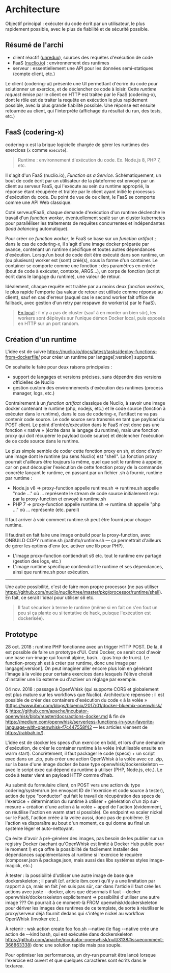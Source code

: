 Architecture
============

Objectif principal : exécuter du code écrit par un utilisateur, le plus rapidement possible, avec le plus de fiabilité et de sécurité possible.

## Résumé de l'archi

- client réactif ([unredux][unredux]), sources des requêtes d'exécution de code
- FaaS ([nuclio.io][nuclio]) : environnement des runtimes
- serveur : essentiellement une API pour les données semi-statiques (compte client, etc.)

Le client (codering-ui) présente une UI permettant d'écrire du code pour solutionner un exercice, et de déclencher ce code à loisir. Cette _runtime request_ émise par le client en HTTP est traitée par le FaaS (codering-x), dont le rôle est de traiter la requête en exécution le plus rapidement possible, avec la plus grande fiabilité possible. Une réponse est ensuite retournée au client, qui l'interprète (affichage du résultat du run, des tests, etc.)

## FaaS (codering-x)

codering-x est la brique logicielle chargée de gérer les runtimes des exercices (`x` comme `execute`).

> Runtime : environnement d'exécution du code. Ex. Node.js 8, PHP 7, etc.

Il s'agit d'un FaaS (nuclio.io), _Function as a Service_. Schématiquement, un bout de code écrit par un utilisateur de la plateforme est envoyé par un client au serveur FaaS, qui l'exécute au sein du runtime approprié, la réponse étant récupérée et traitée par le client ayant initié le processus d'exécution du code. Du point de vue de ce client, le FaaS se comporte comme une API Web classique.

Coté serveur/FaaS, chaque demande d'exécution d'un runtime déclenche le travail d'un _function worker_, éventuellement scalé sur un cluster kubernetes pour paralléliser les traitements de requêtes concurrentes et indépendantes (_load balancing_ automatique).

Pour créer ce _function worker_, le FaaS se base sur un _function artifact_ ; dans le cas de codering-x, il s'agit d'une image docker préparée par avance, contenant un runtime spécifique et toutes autres dépendances d'exécution. Lorsqu'un bout de code doit être exécuté dans son runtime, un (ou plusieurs) worker est (sont) créé(s), sous la forme d'un container. Le container se comporte comme une fonction : des paramètres en entrée (bout de code à exécuter, contexte, ARGS…), un corps de fonction (script écrit dans le langage du runtime), une valeur de retour.

Idéalement, chaque requête est traitée par au moins deux _function workers_, le plus rapide l'emporte (sa valeur de retour est utilisée comme réponse au client), sauf en cas d'erreur (auquel cas le second worker fait office de fallback, avec gestion d'un retry par respawn de worker(s) par le FaaS).

> [En local](https://nuclio.io/docs/latest/introduction/) : il n'y a pas de cluster (sauf à en monter un bien sûr), les workers sont déployés sur l'unique démon Docker local, puis exposés en HTTP sur un port random.

[nuclio]: https://nuclio.io/
[unredux]: https://github.com/ivan-kleshnin/unredux

## Création d'un runtime

L'idée est de suivre https://nuclio.io/docs/latest/tasks/deploy-functions-from-dockerfile/ pour créer un runtime par langage[:version] supporté.

On souhaite le faire pour deux raisons principales :

- support de langages et versions précises, sans dépendre des versions officielles de Nuclio
- gestion custom des environnements d'exécution des runtimes (process manager, logs, etc.)

Contrairement à un _function artifact_ classique de Nuclio, à savoir une image docker contenant le runtime (php, nodejs, etc.) et le code source (fonction à exécuter dans le runtime), dans le cas de codering-x, l'artifact ne va pas contenir code source. Le code source sera transmis en tant que payload du POST client. Le point d'entrée/exécution dans le FaaS n'est donc pas une fonction « native » (écrite dans le langage du runtime), mais une fonction proxy qui doit récupérer le payload (code source) et déclencher l'exécution de ce code source dans le runtime.

Le plus simple semble de coder cette fonction proxy en sh, et donc d'avoir une image dont le runtime (au sens Nuclio) est "shell". La fonction proxy pourrait d'ailleurs être toujours la même, quel que soit le runtime à appeler, car on peut découpler l'exécution de cette fonction proxy de la commande concrète lançant le runtime, en passant par un fichier .sh à fournir, runtime par runtime :

- Node.js v8 => proxy-function appelle runtime.sh => runtime.sh appelle "node ..."
  où ... représente le stream de code source initialement reçu par la proxy-function et envoyé à runtime.sh
- PHP 7 => proxy-function appelle runtime.sh => runtime.sh appelle "php ..."
  où ... représente (etc. pareil)

Il faut arriver à voir comment runtime.sh peut être fourni pour chaque runtime.

Il faudrait en fait faire une image onbuild pour la proxy-function, avec ONBUILD COPY runtime.sh /path/to/runtime.sh — ça permettrait d'ailleurs de gérer les options d'env (ex. activer une lib pour PHP).

- L'image proxy-function contiendrait s6 etc. tout le runtime env partagé (gestion des logs, etc.)
- L'image runtime spécifique contiendrait le runtime et ses dépendances, ainsi que runtime.sh pour exécution.

---

Une autre possibilité, c'est de faire mon propre processor (ne pas utiliser https://github.com/nuclio/nuclio/tree/master/pkg/processor/runtime/shell). En fait, ce serait l'idéal pour utiliser s6 etc.

> Il faut sécuriser à terme le runtime (même si en fait on s'en fout un peu si ça plante ou si tentative de hack, puisque l'exécution est dockerisée).

## Prototype

28 oct. 2018 : runtime PHP fonctionne avec un trigger HTTP POST. De là, il est possible de faire un prototype d'UI. Coté Docker, ce serait cool d'avoir une base run-image qui fournit alpine, bash… (pas trop de trucs). Le function-proxy.sh est à créer par runtime, donc une image par langage[:version]. On peut imaginer aller encore plus loin en générant l'image à la volée pour certains exercices dans lesquels l'élève choisit d'installer une lib externe ou d'activer un réglage par exemple.

04 nov. 2018 : passage à OpenWhisk (qui supporte CORS et globalement est plus mature sur les workflows que Nuclio). Architecture repensée : il est possible de créer des containers d'exécution du code « à la volée » (https://www.ibm.com/blogs/bluemix/2017/01/docker-bluemix-openwhisk/ & https://github.com/apache/incubator-openwhisk/blob/master/docs/actions-docker.md & fin de https://medium.com/openwhisk/serverless-functions-in-your-favorite-language-with-openwhisk-f7c447558f42 — les articles viennent de https://rabbah.io/).

L'idée est de stocker les specs d'un exercice en bdd, et lors d'une demande d'exécution, de créer le container runtime à la volée (réutilisable ensuite en warm start). Concrètement, il faut packager le code (specs) + un script exec dans un .zip, puis créer une action OpenWhisk à la volée avec ce .zip, sur la base d'une image docker de base type openwhisk/dockerskeleton — avec le script exec qui dépend du runtime à utiliser (PHP, Node.js, etc.). Le code à tester vient en payload HTTP comme d'hab.

Au submit du formulaire client, on POST vers une action du type codering/system/run (en envoyant ID de l'exercice et code source à tester), action de type "conductor" qui fait le travail de récupération des specs de l'exercice + détermination du runtime à utiliser + génération d'un zip sur-mesure + création d'une action à la volée + appel de l'action (évidemment, on réutilise l'action en warm start si possible). Ce endpoint va scaler nickel sur le FaaS, l'action créée à la volée aussi, donc pas de problème. Et l'action va disparaître au bout d'un moment, ce qui donne au final un système léger et auto-nettoyant.

Ça évite d'avoir à pré-générer des images, pas besoin de les publier sur un registry Docker (sachant qu'OpenWhisk est limité à Docker Hub public pour le moment !) et ça offre la possibilité de facilement installer des dépendances supplémentaires at runtime si l'exercice le requière (composer.json & package.json, mais aussi des libs systèmes styles image-magick, etc.)

À tester : la possibilité d'utiliser une autre image de base que dockerskeleton ; il paraît (cf. article ibm.com) qu'il y a une limitation par rapport à ça, mais en fait j'en suis pas sûr, car dans l'article il faut crée les actions avec juste --docker, alors que désormais il faut --docker openwhisk/dockerskeleton explicitement => possibiilté d'utiliser une autre image ??? On pourrait à ce moment-là FROM openwhisk/dockerskeleton pour dériver les images des runtimes de ce template, de sorte à réutiliser le proxy/serveur déjà fournit dedans qui s'intègre nickel au workflow OpenWhisk (Invoker etc.).

À retenir : wsk action create foo foo.sh --native (le flag --native crée une action de --kind bash, qui est exécutée dans dockerskeleton https://github.com/apache/incubator-openwhisk/pull/3138#issuecomment-366863338) donc une solution rapide mais pas souple.

Pour optimiser les performances, un dry-run pourrait être lancé lorsque l'exercice est ouvert et que quelques caractères sont écrits dans le textarea.